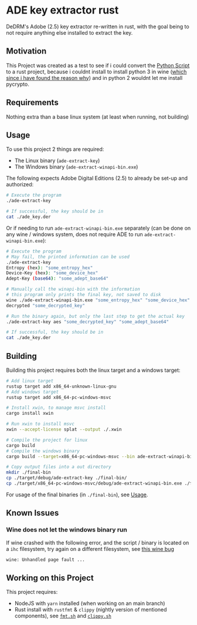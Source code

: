# ADE key extractor rust

DeDRM's Adobe (2.5) key extractor re-written in rust, with the goal being to not require anything else installed to extract the key.

## Motivation

This Project was created as a test to see if i could convert the [Python Script](https://github.com/noDRM/DeDRM_tools/blob/master/DeDRM_plugin/adobekey.py) to a rust project, because i couldnt install to install python 3 in wine ([which since i have found the reason why](https://bugs.winehq.org/show_bug.cgi?id=54592)) and in python 2 wouldnt let me install pycrypto.

## Requirements

Nothing extra than a base linux system (at least when running, not building)

## Usage

To use this project 2 things are required:

- The Linux binary (`ade-extract-key`)
- The Windows binary (`ade-extract-winapi-bin.exe`)

The following expects Adobe Digital Editions (2.5) to already be set-up and authorized:

```sh
# Execute the program
./ade-extract-key

# If successful, the key should be in
cat ./ade_key.der
```

Or if needing to run `ade-extract-winapi-bin.exe` separately (can be done on any wine / windows system, does not require ADE to run `ade-extract-winapi-bin.exe`):

```sh
# Execute the program
# May fail, the printed information can be used
./ade-extract-key
Entropy (hex): "some_entropy_hex"
Device-Key (hex): "some_device_hex"
Adept-Key (base64): "some_adept_base64"

# Manually call the winapi-bin with the information
# this program only prints the final key, not saved to disk
wine ./ade-extract-winapi-bin.exe "some_entropy_hex" "some_device_hex"
decrypted "some_decrypted_key"

# Run the binary again, but only the last step to get the actual key
./ade-extract-key aes "some_decrypted_key" "some_adept_base64"

# If successful, the key should be in
cat ./ade_key.der
```

## Building

Building this project requires both the linux target and a windows target:

```sh
# Add linux target
rustup target add x86_64-unknown-linux-gnu
# Add windows target
rustup target add x86_64-pc-windows-msvc

# Install xwin, to manage msvc install
cargo install xwin

# Run xwin to install msvc
xwin --accept-license splat --output ./.xwin

# Compile the project for linux
cargo build
# Compile the windows binary
cargo build --target=x86_64-pc-windows-msvc --bin ade-extract-winapi-bin

# Copy output files into a out directory
mkdir ./final-bin
cp ./target/debug/ade-extract-key ./final-bin/
cp ./target/x86_64-pc-windows-msvc/debug/ade-extract-winapi-bin.exe ./final-bin
```

For usage of the final binaries (in `./final-bin`), see [Usage](#usage).

## Known Issues

### Wine does not let the windows binary run

If wine crashed with the following error, and the script / binary is located on a `ihc` filesystem, try again on a different filesystem, see [this wine bug](https://bugs.winehq.org/show_bug.cgi?id=54592)

```txt
wine: Unhandled page fault ...
```

## Working on this Project

This project requires:
- NodeJS with `yarn` installed (when working on an main branch)
- Rust install with `rustfmt` & `clippy` (nightly version of mentioned components), see [`fmt.sh`](./fmt.sh) and [`clippy.sh`](./clippy.sh)
